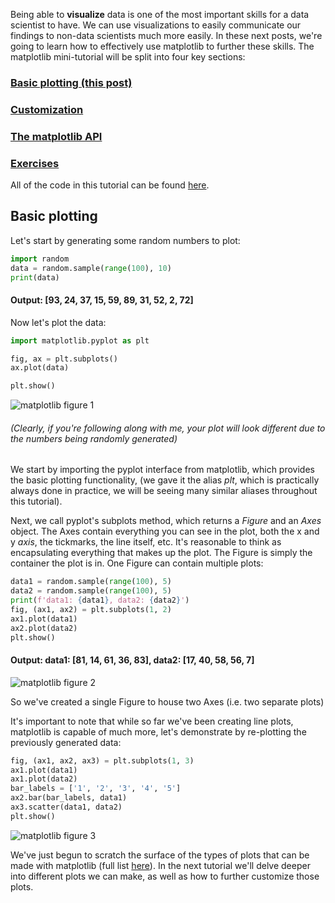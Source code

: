 Being able to **visualize** data is one of the most important skills for a data
scientist to have. We can use visualizations to easily communicate our findings
to non-data scientists much more easily. In these next posts, we're going to
learn how to effectively use matplotlib to further these skills. The matplotlib
mini-tutorial will be split into four key sections:

### [Basic plotting (this post)](https://aeryck.com/post:5)
### [Customization](https://aeryck.com/post:6)
### [The matplotlib API](https://aeryck.com/post:7)
### [Exercises](https://aeryck.com/post:8)


All of the code in this tutorial can be found
[here](https://github.com/erkearney/Aeryck/blob/main/code_posts/data_visualization/1part_matplotlib_examples.py).

## Basic plotting

Let's start by generating some random numbers to plot:

```python
import random
data = random.sample(range(100), 10)
print(data)
```

#### Output: [93, 24, 37, 15, 59, 89, 31, 52, 2, 72]

Now let's plot the data:

```python
import matplotlib.pyplot as plt

fig, ax = plt.subplots()
ax.plot(data)

plt.show()
```

![matplotlib figure 1](/static/images/data_visualization/matplotlib/basic_plotting/1.png 
"Figure 1: Random numbers plotted")

###### (Clearly, if you're following along with me, your plot will look different due to the numbers being randomly generated)

We start by importing the pyplot interface from matplotlib, which provides the
basic plotting functionality, (we gave it the alias *plt*, which is practically
always done in practice, we will be seeing many similar aliases throughout this
tutorial). 

Next, we call pyplot's subplots method, which returns a *Figure* and an *Axes*
object. The Axes contain everything you can see in the plot, both the x and y
*axis*, the tickmarks, the line itself, etc. It's reasonable to think as
encapsulating everything that makes up the plot. The Figure is simply the
container the plot is in. One Figure can contain multiple plots:

```python
data1 = random.sample(range(100), 5)
data2 = random.sample(range(100), 5)
print(f'data1: {data1}, data2: {data2}')
fig, (ax1, ax2) = plt.subplots(1, 2)
ax1.plot(data1)
ax2.plot(data2)
plt.show()
```

#### Output: data1: [81, 14, 61, 36, 83], data2: [17, 40, 58, 56, 7]

![matplotlib figure 2](/static/images/data_visualization/matplotlib/basic_plotting/2.png
"Figure 2: Two plots of random numbers")

So we've created a single Figure to house two Axes (i.e. two separate plots)

It's important to note that while so far we've been creating line plots,
matplotlib is capable of much more, let's demonstrate by re-plotting the
previously generated data:

```python
fig, (ax1, ax2, ax3) = plt.subplots(1, 3)
ax1.plot(data1)
ax1.plot(data2)
bar_labels = ['1', '2', '3', '4', '5']
ax2.bar(bar_labels, data1)
ax3.scatter(data1, data2)
plt.show()
```

![matplotlib figure 3](/static/images/data_visualization/matplotlib/basic_plotting/3.png
"Figure 3: Different plots demonstrated.")

We've just begun to scratch the surface of the types of plots that can be made
with matplotlib (full list
[here](https://matplotlib.org/stable/plot_types/index.html)). In the next
tutorial we'll delve deeper into different plots we can make, as well as how to
further customize those plots.
